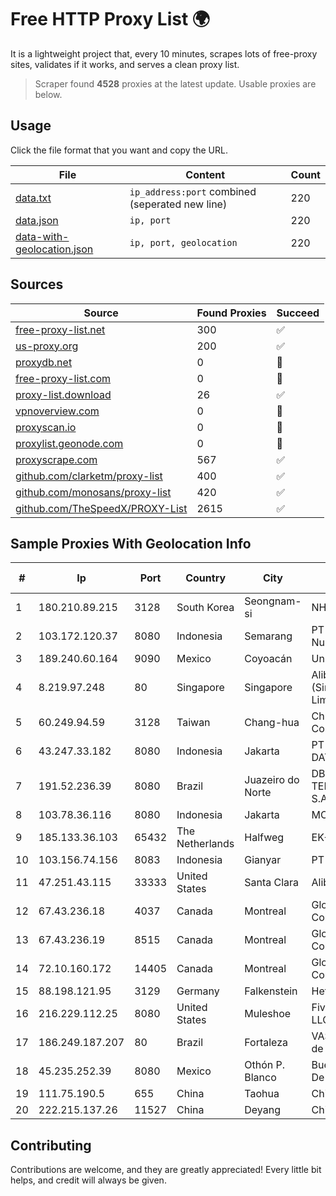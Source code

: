 
# Free HTTP Proxy List 🌍

It is a lightweight project that, every 10 minutes, scrapes lots of free-proxy sites, validates if it works, and serves a clean proxy list.


> Scraper found **4528** proxies at the latest update. Usable proxies are below.

## Usage

Click the file format that you want and copy the URL.


|File|Content|Count|
|----|-------|-----|
|[data.txt](https://raw.githubusercontent.com/themiralay/Proxy-List-World/master/data.txt)|`ip_address:port` combined (seperated new line)|220|
|[data.json](https://raw.githubusercontent.com/themiralay/Proxy-List-World/master/data.json)|`ip, port`|220|
|[data-with-geolocation.json](https://raw.githubusercontent.com/themiralay/Proxy-List-World/master/data-with-geolocation.json)|`ip, port, geolocation`|220|

## Sources

|Source|Found Proxies|Succeed|
|------|-------------|-------|
|[free-proxy-list.net](https://free-proxy-list.net)|300|✅|
|[us-proxy.org](https://www.us-proxy.org)|200|✅|
|[proxydb.net](http://proxydb.net)|0|🚫|
|[free-proxy-list.com](https://free-proxy-list.com/?page=&port=&type%5B%5D=http&type%5B%5D=https&up_time=0&search=Search)|0|🚫|
|[proxy-list.download](https://www.proxy-list.download/HTTP)|26|✅|
|[vpnoverview.com](https://vpnoverview.com/privacy/anonymous-browsing/free-proxy-servers)|0|🚫|
|[proxyscan.io](https://www.proxyscan.io)|0|🚫|
|[proxylist.geonode.com](https://proxylist.geonode.com/api/proxy-list?limit=300&page=1&sort_by=lastChecked&sort_type=desc&protocols=http,https)|0|🚫|
|[proxyscrape.com](https://api.proxyscrape.com/v2/?request=displayproxies&protocol=http&timeout=10000&country=all&ssl=all&anonymity=all)|567|✅|
|[github.com/clarketm/proxy-list](https://raw.githubusercontent.com/clarketm/proxy-list/master/proxy-list-raw.txt)|400|✅|
|[github.com/monosans/proxy-list](https://raw.githubusercontent.com/monosans/proxy-list/main/proxies/http.txt)|420|✅|
|[github.com/TheSpeedX/PROXY-List](https://raw.githubusercontent.com/TheSpeedX/PROXY-List/master/http.txt)|2615|✅|


## Sample Proxies With Geolocation Info

|#|Ip|Port|Country|City|Internet Service Provider|
|-|--|----|-------|----|-------------------------|
|1|180.210.89.215|3128|South Korea|Seongnam-si|NHNCLOUD|
|2|103.172.120.37|8080|Indonesia|Semarang|PT Digital Akses Nusantara|
|3|189.240.60.164|9090|Mexico|Coyoacán|Uninet S.A. de C.V.|
|4|8.219.97.248|80|Singapore|Singapore|Alibaba Cloud (Singapore) Private Limited|
|5|60.249.94.59|3128|Taiwan|Chang-hua|Chunghwa Telecom Co., Ltd.|
|6|43.247.33.182|8080|Indonesia|Jakarta|PT MEDIA LINTAS DATA|
|7|191.52.236.39|8080|Brazil|Juazeiro do Norte|DB3 SERVICOS DE TELECOMUNICACOES S.A|
|8|103.78.36.116|8080|Indonesia|Jakarta|MORATELINDO|
|9|185.133.36.103|65432|The Netherlands|Halfweg|EK-Media B.V.|
|10|103.156.74.156|8083|Indonesia|Gianyar|PT Trika Global Media|
|11|47.251.43.115|33333|United States|Santa Clara|Alibaba Cloud LLC|
|12|67.43.236.18|4037|Canada|Montreal|GloboTech Communications|
|13|67.43.236.19|8515|Canada|Montreal|GloboTech Communications|
|14|72.10.160.172|14405|Canada|Montreal|GloboTech Communications|
|15|88.198.121.95|3129|Germany|Falkenstein|Hetzner Online GmbH|
|16|216.229.112.25|8080|United States|Muleshoe|Five Area Systems, LLC|
|17|186.249.187.207|80|Brazil|Fortaleza|VAS Freitas Servicos de Internet Ltda|
|18|45.235.252.39|8080|Mexico|Othón P. Blanco|Buenas Noticias SA De CV|
|19|111.75.190.5|655|China|Taohua|Chinanet|
|20|222.215.137.26|11527|China|Deyang|Chinanet|



## Contributing

Contributions are welcome, and they are greatly appreciated! Every
little bit helps, and credit will always be given.

